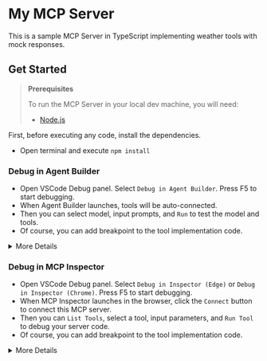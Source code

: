 # My MCP Server

This is a sample MCP Server in TypeScript implementing weather tools with mock responses.

## Get Started

> **Prerequisites**
>
> To run the MCP Server in your local dev machine, you will need:
>
> - [Node.js](https://nodejs.org/)

First, before executing any code, install the dependencies.

- Open terminal and execute `npm install`

### Debug in Agent Builder

- Open VSCode Debug panel. Select `Debug in Agent Builder`. Press F5 to start debugging.
- When Agent Builder launches, tools will be auto-connected.
- Then you can select model, input prompts, and `Run` to test the model and tools.
- Of course, you can add breakpoint to the tool implementation code.

<details>
  <summary>More Details</summary>

  When launching debugging, the MCP server is launched (by default on port 3001)

  The whole definition can be found in [tasks.json](.vscode/tasks.json). You can also edit [launch.json](.vscode/launch.json), [tasks.json](.vscode/tasks.json), [index.ts](src/index.ts), [mcp.json](.aitk/mcp.json) to change ports and parameters.

</details>

### Debug in MCP Inspector

- Open VSCode Debug panel. Select `Debug in Inspector (Edge)` or `Debug in Inspector (Chrome)`. Press F5 to start debugging.
- When MCP Inspector launches in the browser, click the `Connect` button to connect this MCP server.
- Then you can `List Tools`, select a tool, input parameters, and `Run Tool` to debug your server code.
- Of course, you can add breakpoint to the tool implementation code.

<details>
  <summary>More Details</summary>

  When launching debugging, it runs two tasks

  - first, the MCP server is launched (by default on port 3001)
  - then, the MCP Inspector is launched (by default on port 5173 and 3000)

  The whole definition can be found in [tasks.json](.vscode/tasks.json). You can also edit [launch.json](.vscode/launch.json), [tasks.json](.vscode/tasks.json), [index.ts](src/index.ts), [mcp.json](.aitk/mcp.json) to change above ports.

</details>
